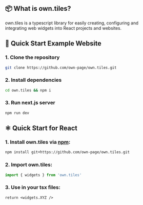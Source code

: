 ## 📦 What is own.tiles?

own.tiles is a typescript library for easily creating, configuring and integrating web widgets into React projects and websites.

## 🚀 Quick Start Example Website

### 1. Clone the repository

```bash
git clone https://github.com/own-page/own.tiles.git
```

### 2. Install dependencies

```bash
cd own.tiles && npm i
```

### 3. Run next.js server

```bash
npm run dev
```



## ⚛️ Quick Start for React

### 1. Install own.tiles via [npm](https://www.npmjs.com/):

```bash
npm install git+https://github.com/own-page/own.tiles.git
```

### 2. Import own.tiles:

```ts
import { widgets } from 'own.tiles'
```

### 3. Use in your tsx files:

```tsx
return <widgets.XYZ />
```
